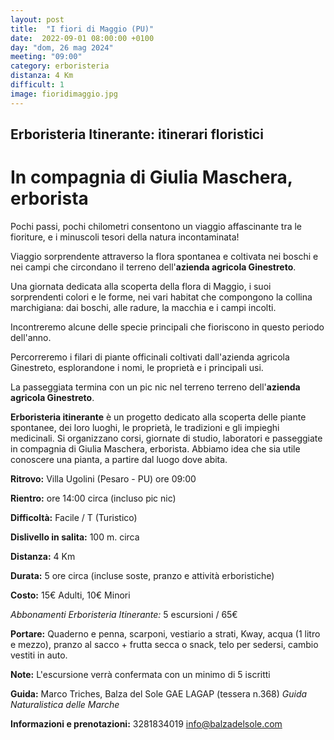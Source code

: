 ```yaml
---
layout: post
title:  "I fiori di Maggio (PU)"
date:  2022-09-01 08:00:00 +0100
day: "dom, 26 mag 2024"
meeting: "09:00"
category: erboristeria
distanza: 4 Km
difficult: 1
image: fioridimaggio.jpg
---
```


## Erboristeria Itinerante: itinerari floristici

# In compagnia di Giulia Maschera, erborista

Pochi passi, pochi chilometri consentono un viaggio affascinante tra le fioriture, e i minuscoli tesori della natura incontaminata!

Viaggio sorprendente attraverso la flora spontanea e coltivata nei boschi e nei campi che circondano il terreno dell'**azienda agricola Ginestreto**. 

Una giornata dedicata alla scoperta della flora di Maggio, i suoi sorprendenti colori e le forme, nei vari habitat che compongono la collina marchigiana: dai boschi, alle radure, la macchia e i campi incolti.

Incontreremo alcune delle specie principali che fioriscono in questo periodo dell'anno.

Percorreremo i filari di piante officinali coltivati dall'azienda agricola Ginestreto, esplorandone i nomi, le proprietà e i principali usi.

La passeggiata termina con un pic nic nel terreno terreno dell'**azienda agricola Ginestreto**. 


**Erboristeria itinerante** è un progetto dedicato alla scoperta delle piante spontanee, dei loro luoghi, le proprietà, le tradizioni e gli impieghi medicinali. Si organizzano corsi, giornate di studio, laboratori e passeggiate in compagnia di Giulia Maschera, erborista. Abbiamo idea che sia utile conoscere una pianta, a partire dal luogo dove abita.

**Ritrovo:** Villa Ugolini (Pesaro - PU) ore 09:00

**Rientro:** ore 14:00 circa (incluso pic nic)

**Difficoltà:** Facile / T (Turistico)

**Dislivello in salita:**  100 m. circa

**Distanza:** 4 Km

**Durata:** 5 ore circa (incluse soste, pranzo e attività erboristiche)

**Costo:** 15€ Adulti, 10€ Minori

*Abbonamenti Erboristeria Itinerante:* 5 escursioni / 65€

**Portare:** Quaderno e penna, scarponi, vestiario a strati, Kway, acqua (1 litro e mezzo), pranzo al sacco + frutta secca o snack, telo per sedersi, cambio vestiti in auto. 

**Note:** L'escursione verrà confermata con un minimo di 5 iscritti

**Guida:** Marco Triches, Balza del Sole GAE LAGAP (tessera n.368)
*Guida Naturalistica delle Marche*

**Informazioni e prenotazioni:** 3281834019 info@balzadelsole.com
